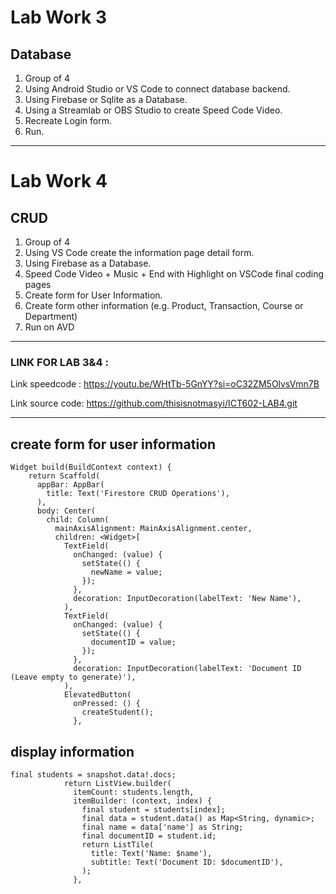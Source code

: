 # Lab Work 3

## Database

1. Group of 4
2. Using Android Studio or VS Code to connect database backend.
3. Using Firebase or Sqlite as a Database.
4. Using a Streamlab or OBS Studio to create Speed Code Video.
5. Recreate Login form.
6. Run. 

**************************************************************************

# Lab Work 4

## CRUD

1. Group of 4
2. Using VS Code create the information page detail form.
3. Using Firebase as a Database.
4. Speed Code Video + Music + End with Highlight on VSCode final coding pages
5. Create form for User Information.
6. Create form other information (e.g. Product, Transaction, Course or Department)
7. Run on AVD

--------------------------------------------------------------------------

### LINK FOR LAB 3&4 : 

Link speedcode : https://youtu.be/WHtTb-5GnYY?si=oC32ZM5OlvsVmn7B

Link source code: https://github.com/thisisnotmasyi/ICT602-LAB4.git

***************************************************************************

## create form for user information

```
Widget build(BuildContext context) {
    return Scaffold(
      appBar: AppBar(
        title: Text('Firestore CRUD Operations'),
      ),
      body: Center(
        child: Column(
          mainAxisAlignment: MainAxisAlignment.center,
          children: <Widget>[
            TextField(
              onChanged: (value) {
                setState(() {
                  newName = value;
                });
              },
              decoration: InputDecoration(labelText: 'New Name'),
            ),
            TextField(
              onChanged: (value) {
                setState(() {
                  documentID = value;
                });
              },
              decoration: InputDecoration(labelText: 'Document ID (Leave empty to generate)'),
            ),
            ElevatedButton(
              onPressed: () {
                createStudent();
              },
```

## display information

```
final students = snapshot.data!.docs;
            return ListView.builder(
              itemCount: students.length,
              itemBuilder: (context, index) {
                final student = students[index];
                final data = student.data() as Map<String, dynamic>;
                final name = data['name'] as String;
                final documentID = student.id;
                return ListTile(
                  title: Text('Name: $name'),
                  subtitle: Text('Document ID: $documentID'),
                );
              },
```



